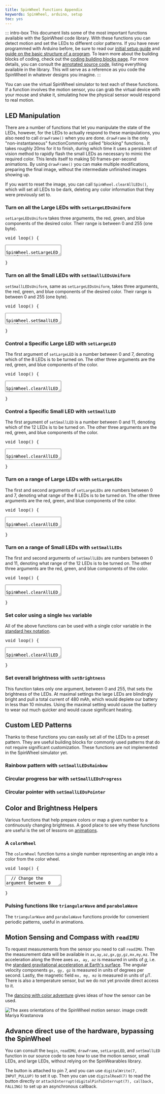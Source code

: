 ```yaml
---
title: SpinWheel Functions Appendix
keywords: SpinWheel, arduino, setup
toc: yes
---
```


<link rel="stylesheet" href="/simspinwheel/simspinwheel.css">
<script src='/simspinwheel/simspinwheel.js'></script>

::: intro-box
This document lists some of the most important functions available with the SpinWheel code library.
With these functions you can detect motion and set the LEDs to different color patterns.
If you have never programmed with Arduino before, be sure to read our [initial setup guide](/quickstart)
and [guide on the basic structure of a program](/basics).
To learn more about the building blocks of coding, check out the [coding building blocks page](/progpatterns). 
For more details, you can consult the [annotated source code](/codedoc/SpinWearables.h.html),
listing everything available in the library. This will serve as a reference as you code the SpinWheel in whatever designs you imagine.
:::

You can use the virtual SpinWheel simulator to test each of these functions.
If a function involves the motion sensor,
you can grab the virtual device with your mouse and shake it,
simulating how the physical sensor would respond to real motion.

## LED Manipulation

There are a number of functions that let you manipulate the state of the LEDs,
however, for the LEDs to actually respond to these manipulations,
you also need to call `drawFrame()` when you are done.
`drawFrame` is the only <span class="footnote">"non-instantaneous" function<span>Commonly called "blocking" functions.</span></span>.
It takes roughly 20ms for it to finish, during which time it uses a persistent of vision method to rapidly flash the small LEDs as necessary to mimic the required color.
This lends itself to making 50 frames-per-second animations.
By using `drawFrame()` you can make multiple modifications, preparing the final image,
without the intermediate unfinished images showing up.

If you want to reset the image, you can call `SpinWheel.clearAllLEDs()`,
which will set all LEDs to be dark,
deleting any color information that they were previously set to.

### Turn on all the Large LEDs with `setLargeLEDsUniform`

`setLargeLEDsUniform` takes three arguments, the red, green, and blue components of the desired color.
Their range is between 0 and 255 (one byte).

<div class="ssw-codecontent" markdown=0>
<pre class="ssw-codeblock">
void loop() {
</pre>
<textarea class="ssw-codeblock">
  SpinWheel.setLargeLEDsUniform(255, 0, 155);
  SpinWheel.drawFrame();
</textarea>
<pre class="ssw-codeblock">
}
</pre>
</div>

### Turn on all the Small LEDs with `setSmallLEDsUniform`

`setSmallLEDsUniform`, same as `setLargeLEDsUniform`, takes three arguments, the red, green, and blue components of the desired color.
Their range is between 0 and 255 (one byte).

<div class="ssw-codecontent" markdown=0>
<pre class="ssw-codeblock">
void loop() {
</pre>
<textarea class="ssw-codeblock">
  SpinWheel.setSmallLEDsUniform(255, 255, 0);
  SpinWheel.drawFrame();
</textarea>
<pre class="ssw-codeblock">
}
</pre>
</div>

### Control a Specific Large LED with `setLargeLED`

The first argument of `setLargeLED` is a number between 0 and 7, denoting which of the 8 LEDs is to be turned on. The other three arguments are the red, green, and blue components of the color.

<div class="ssw-codecontent" markdown=0>
<pre class="ssw-codeblock">
void loop() {
</pre>
<textarea class="ssw-codeblock">
  SpinWheel.clearAllLEDs();
  SpinWheel.setLargeLED(4, 255, 155, 0);
  SpinWheel.drawFrame();
</textarea>
<pre class="ssw-codeblock">
}
</pre>
</div>

### Control a Specific Small LED with `setSmallLED`

The first argument of `setSmallLED` is a number between 0 and 11, denoting which of the 12 LEDs is to be turned on. The other three arguments are the red, green, and blue components of the color.

<div class="ssw-codecontent" markdown=0>
<pre class="ssw-codeblock">
void loop() {
</pre>
<textarea class="ssw-codeblock">
  SpinWheel.clearAllLEDs();
  SpinWheel.setSmallLED(4, 155, 255, 0);
  SpinWheel.drawFrame();
</textarea>
<pre class="ssw-codeblock">
}
</pre>
</div>

### Turn on a range of Large LEDs with `setLargeLEDs`

The first and second arguments of `setLargeLEDs` are numbers between 0 and 7, denoting what range of the 8 LEDs is to be turned on. The other three arguments are the red, green, and blue components of the color.

<div class="ssw-codecontent" markdown=0>
<pre class="ssw-codeblock">
void loop() {
</pre>
<textarea class="ssw-codeblock">
  SpinWheel.clearAllLEDs();
  SpinWheel.setLargeLEDs(0, 3, 255, 0, 255);
  SpinWheel.drawFrame();
</textarea>
<pre class="ssw-codeblock">
}
</pre>
</div>

### Turn on a range of Small LEDs with `setSmallLEDs`

The first and second arguments of `setSmallLEDs` are numbers between 0 and 11, denoting what range of the 12 LEDs is to be turned on. The other three arguments are the red, green, and blue components of the color.

<div class="ssw-codecontent" markdown=0>
<pre class="ssw-codeblock">
void loop() {
</pre>
<textarea class="ssw-codeblock">
  SpinWheel.clearAllLEDs();
  SpinWheel.setSmallLEDs(2, 7, 255, 255, 0);
  SpinWheel.drawFrame();
</textarea>
<pre class="ssw-codeblock">
}
</pre>
</div>

### Set color using a single `hex` variable

All of the above functions can be used with a single color variable in the [standard hex notation](https://en.wikipedia.org/wiki/Web_colors#Hex_triplet).

<div class="ssw-codecontent" markdown=0>
<pre class="ssw-codeblock">
void loop() {
</pre>
<textarea class="ssw-codeblock">
  SpinWheel.clearAllLEDs();
  SpinWheel.setLargeLEDs(2, 6, 0xffff00);
  SpinWheel.drawFrame();
</textarea>
<pre class="ssw-codeblock">
}
</pre>
</div>

### Set overall brightness with `setBrightness`

This function takes only one argument, between 0 and 255, that sets the brightness of the LEDs.
At maximal settings the large LEDs are blindingly bright and pull a total current of 480 mAh,
which would deplete our battery in less than 10 minutes.
Using the maximal setting would cause the battery to wear out much quicker and would cause significant heating.

## Custom LED Patterns

Thanks to these functions you can easily set all of the LEDs to a preset pattern.
They are useful building blocks for commonly used patterns that do not require significant customization.
These functions are not implemented in the SpinWheel simulator yet.

<!--TODO: implement these in the virtual spinwheel and demonstrate them here-->

### Rainbow pattern with `setSmallLEDsRainbow`

### Circular progress bar with `setSmallLEDsProgress`

### Circular pointer with `setSmallLEDsPointer`

## Color and Brightness Helpers

Various functions that help prepare colors or map a given number to a continuously changing brightness.
A good place to see why these functions are useful is the set of lessons on [animations](/animation).

### A `colorWheel`

The `colorWheel` function turns a single number representing an angle into a color from the color wheel.

<!--TODO: add plots-->

<div class="ssw-codecontent" markdown=0>
<pre class="ssw-codeblock">
void loop() {
</pre>
<textarea class="ssw-codeblock">
  // Change the argument between 0 and 255.
  SpinWheel.setLargeLEDsUniform(colorWheel(100));
  SpinWheel.drawFrame();
</textarea>
<pre class="ssw-codeblock">
}
</pre>
</div>


### Pulsing functions like `triangularWave` and `parabolaWave`

The `triangularWave` and `parabolaWave` functions provide for convenient periodic patterns, useful in animations.

<!--TODO: add plots-->


<!--TODO:finish documenting and implementing the various filters-->
<!--The `faston_slowoff` function can be used to pleasantly filter time-dependent measurements. For instance, it can be used to rapidly brighten an LED when a motion is detected and then slowly let the light decay after the motion stops.-->

## Motion Sensing and Compass with `readIMU`

To request measurements from the sensor you need to call `readIMU`. Then the measurement data will be available in `ax,ay,az,gx,gy,gz,mx,my,mz`. The acceleration along the three axes `ax, ay, az` is measured in units of $g$, i.e. the [standard gravitational acceleration at Earth's surface](https://en.wikipedia.org/wiki/Standard_gravity). The angular velocity components `gx, gy, gz` is measured in units of degrees per second. Lastly, the magnetic field `mx, my, mz` is measured in units of μT. There is also a temperature sensor, but we do not yet provide direct access to it.

The [dancing with color adventure](\dancing) gives ideas of how the sensor can be used.

![The axes orientations of the SpinWheel motion sensor. <a class="imagecredit" href="https://monochra.com/">image credit Mariya Krastanova</a>](/images/bookpics/dance_axis.png)

<!--TODO: implement something to use the button-->

## Advance direct use of the hardware, bypassing the SpinWheel

You can consult the `begin`, `readIMU`, `drawFrame`, `setLargeLED`, and `setSmallLED` function in our source code to see how to use the motion sensor, small LEDs, and large LEDs, without relying on the SpinWearables library.

The button is attached to pin 7, and you can use `digitalWrite(7, INPUT_PULLUP)` to set it up. Then you can use `digitalRead(7)` to read the button directly or `attachInterrupt(digitalPinToInterrupt(7), callback, FALLING)` to set up an asynchronous callback.

